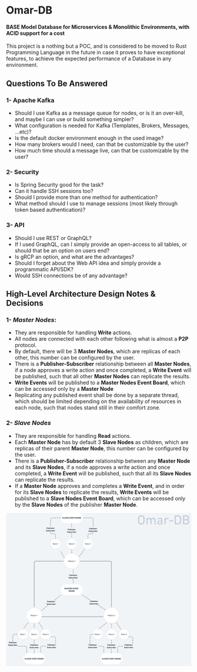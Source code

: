 # Omar-DB
#### BASE Model Database for Microservices & Monolithic Environments, with ACID support for a cost

This project is a nothing but a POC, and is considered to be moved to Rust Programming Language in the future in case it proves to have exceptional features, to achieve the expected performance of a Database in any environment.

## Questions To Be Answered
### 1- Apache Kafka
+ Should I use Kafka as a message queue for nodes, or is it an over-kill, and maybe I can use or build something simpler?
+ What configuration is needed for Kafka (Templates, Brokers, Messages, ...etc)?
+ Is the default docker environment enough in the used image?
+ How many brokers would I need, can that be customizable by the user?
+ How much time should a message live, can that be customizable by the user?

### 2- Security
+ Is Spring Security good for the task?
+ Can it handle SSH sessions too?
+ Should I provide more than one method for authentication?
+ What method should I use to manage sessions (most likely through token based authentication)?

### 3- API
+ Should I use REST or GraphQL? 
+ If I used GraphQL, can I simply provide an open-access to all tables, or should that be an option on users end?
+ Is gRCP an option, and what are the advantages?
+ Should I forget about the Web API idea and simply provide a programmatic API/SDK?
+ Would SSH connections be of any advantage?

## High-Level Architecture Design Notes & Decisions

### 1- _Master Nodes_:
  + They are responsible for handling **Write** actions.
  + All nodes are connected with each other following what is almost a **P2P** protocol.
  + By default, there will be 3 **Master Nodes**, which are replicas of each other, this number can be configured by the user.
  + There is a **Publisher-Subscriber** relationship between all **Master Nodes**, if a node approves a write action and once completed, a **Write Event** will be published, such that all other **Master Nodes** can replicate the results.
  + **Write Events** will be published to a **Master Nodes Event Board**, which can be accessed only by a **Master Node**
  + Replicating any published event shall be done by a separate thread, which should be limited depending on the availability of resources in each node, such that nodes stand still in their comfort zone.

### 2- _Slave Nodes_
+ They are responsible for handling **Read** actions.
+ Each **Master Node** has by default 3 **Slave Nodes** as children, which are replicas of their parent **Master Node**, this number can be configured by the user.
+ There is a **Publisher-Subscriber** relationship between any **Master Node** and its **Slave Nodes**, if a node approves a write action and once completed, a **Write Event** will be published, such that all its **Slave Nodes** can replicate the results.
+ If a **Master Node** approves and completes a **Write Event**, and in order for its **Slave Nodes** to replicate the results, **Write Events** will be published to a **Slave Nodes Event Board**, which can be accessed only by the **Slave Nodes** of the publisher **Master Node**.

![diagram](assets/diagram1.png)
